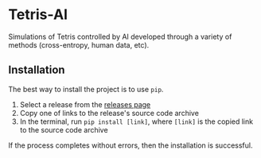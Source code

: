 # Tetris-AI

Simulations of Tetris controlled by AI developed through a variety of methods (cross-entropy, human data, etc).

## Installation
The best way to install the project is to use `pip`.
1. Select a release from the [releases page](https://github.com/CogWorks/Tetris-AI/releases)
2. Copy one of links to the release's source code archive
3. In the terminal, run `pip install [link]`, where `[link]` is the copied link to the source code archive

If the process completes without errors, then the installation is successful.
